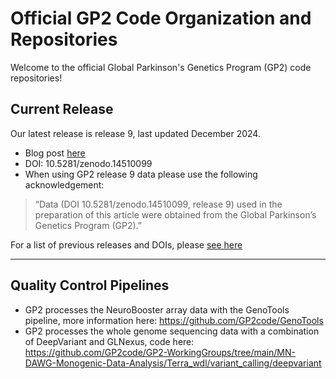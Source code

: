# Official GP2 Code Organization and Repositories 

Welcome to the official Global Parkinson's Genetics Program (GP2) code repositories!

## Current Release
Our latest release is release 9, last updated December 2024.
* Blog post [here](https://gp2.org/the-components-of-gp2s-9th-data-release/)
* DOI: 10.5281/zenodo.14510099
* When using GP2 release 9 data please use the following acknowledgement:
 > “Data (DOI 10.5281/zenodo.14510099, release 9) used in the preparation of this article were obtained from the Global Parkinson’s Genetics Program (GP2).”

For a list of previous releases and DOIs, please [see here](https://github.com/GP2code/releases/blob/main/README.md) 

---
## Quality Control Pipelines 
* GP2 processes the NeuroBooster array data with the GenoTools pipeline, more information here: https://github.com/GP2code/GenoTools
* GP2 processes the whole genome sequencing data with a combination of DeepVariant and GLNexus, code here: https://github.com/GP2code/GP2-WorkingGroups/tree/main/MN-DAWG-Monogenic-Data-Analysis/Terra_wdl/variant_calling/deepvariant

<!--

**Here are some ideas to get you started:**

🙋‍♀️ A short introduction - what is your organization all about?
🌈 Contribution guidelines - how can the community get involved?
👩‍💻 Useful resources - where can the community find your docs? Is there anything else the community should know?
🍿 Fun facts - what does your team eat for breakfast?
🧙 Remember, you can do mighty things with the power of [Markdown](https://docs.github.com/github/writing-on-github/getting-started-with-writing-and-formatting-on-github/basic-writing-and-formatting-syntax)
-->
